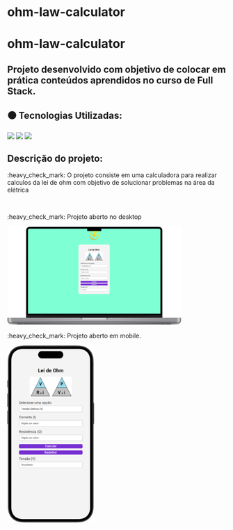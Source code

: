 # ohm-law-calculator
# ohm-law-calculator
## Projeto desenvolvido com objetivo de colocar em prática conteúdos aprendidos no curso de Full Stack.
## :black_circle: Tecnologias Utilizadas:

<img src="https://img.shields.io/badge/HTML5-E34F26?style=for-the-badge&logo=html5&logoColor=white">
<img src="https://img.shields.io/badge/CSS3-1572B6?style=for-the-badge&logo=css3&logoColor=white">
<img src="https://img.shields.io/badge/JavaScript-323330?style=for-the-badge&logo=javascript&logoColor=F7DF1E">
 
## Descrição do projeto:
<p> :heavy_check_mark: O projeto consiste em  uma calculadora para realizar calculos da lei de ohm com objetivo de solucionar problemas na área da elétrica </p>
<br>

<p> :heavy_check_mark: Projeto aberto no desktop</p>

<img src="https://github.com/AlanEduardoCruz/ohm-law-calculator/blob/master/assets/Mockup%20desktop.png" width = "400px" >

<p> :heavy_check_mark: Projeto aberto em mobile.</p>
<img  src="https://github.com/AlanEduardoCruz/ohm-law-calculator/blob/master/assets/mockup%20mobile.png" width = "200px">

